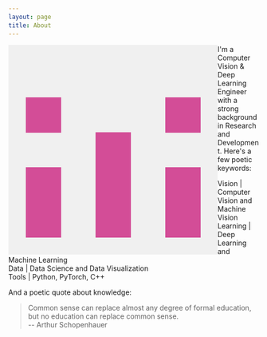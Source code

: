 ```yaml
---
layout: page
title: About
---
```


<img class="profilepic" style="float: left;" src="public/stock.png">
I'm a Computer Vision & Deep Learning Engineer with a strong background in Research and Development. 
Here's a few poetic keywords:

Vision \| Computer Vision and Machine Vision<br/>
Learning \| Deep Learning and Machine Learning<br/>
Data \| Data Science and Data Visualization<br/>
Tools \| Python, PyTorch, C++<br/>

And a poetic quote about knowledge:
> Common sense can replace almost any degree of formal education, but no education can replace common sense.<br/>
-- Arthur Schopenhauer 

<!--- Natürlicher Verstand kann fast jeden Grad von Bildung ersetzen, aber keine Bildung den natürlichen Verstand.<br/> -->
